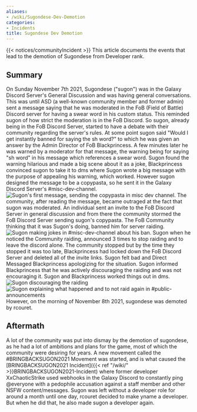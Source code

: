 ```yaml
---
aliases:
- /wiki/Sugondese-Dev-Demotion
categories:
- Incidents
title: Sugondese Dev Demotion
---
```


{{< notices/communityIncident >}} This article documents the events that lead to the demotion of Sugondese from Developer rank.

## Summary

On Sunday November 7th 2021, Sugondese ("sugon") was in the Galaxy Discord Server's General Discussion and was having general conversations. This was until ASD (a well-known community member and former admin) sent a message saying that he was moderated in the FoB (Field of Battle) Discord server for having a swear word in his custom status. This reminded sugon of how strict the moderation is in the FoB Discord. So sugon, already being in the FoB Discord Server, started to have a debate with their community regarding the server's rules. At some point sugon said "Would I get instantly banned for saying the sh word?" to which he was given an answer by the Admin Director of FoB Blackprincess. A few minutes later he was warned by a moderator for that message, the warning being for saying "sh word" in his message which references a swear word. Sugon found the warning hilarious and made a big scene about it as a joke, Blackprincess convinced sugon to take it to dms where Sugon wrote a big message with the purpose of appealing his warning, which worked. However sugon designed the message to be a copypasta, so he sent it in the Galaxy Discord Server's #misc-dev-channel. ![Sugon's first message, sending the copypasta in
misc dev
channel.](Sugon_misc_dev_channel_message_1.png "Sugon's first message, sending the copypasta in misc dev channel.") The community, after reading the message, became outraged at the fact that sugon was moderated. An individual sent an invite to the FoB Discord Server in general discussion and from there the community stormed the FoB Discord Server sending sugon's copypasta. The FoB Community thinking that it was Sugon's doing, banned him for server raiding. ![Sugon making jokes in #misc-dev-channel about his
ban.](Sugon_misc_dev_channel_message_2.png "Sugon making jokes in #misc-dev-channel about his ban.") Sugon when he noticed the Community raiding, announced 3 times to stop raiding and to leave the discord alone. The community stopped but by the time they stopped it was too late, Blackprincess had locked down the FoB Discord Server and deleted all of the invite links. Sugon felt bad and Direct Messaged Blackprincess apologizing for the situation. Sugon informed Blackprincess that he was actively discouraging the raiding and was not encouraging it. Sugon and Blackprincess worked things out in dms. ![Sugon discouraging the
raiding](Sugon_misc_dev_channel_message_3.png "Sugon discouraging the raiding") ![Sugon explaining what happened and to not raid again in
#public-announcements](Sugon_misc_dev_channel_message_4.png "Sugon explaining what happened and to not raid again in #public-announcements") However, on the morning of November 8th 2021, sugondese was demoted by rcouret.

## Aftermath

A lot of the community was put into dismay by the demotion of sugondese, as he had a lot of ambitions and plans for the game, most of which the community were desiring for years. A new movement called the #BRINGBACKSUGON2021 Movement was started, and is what caused the [BRINGBACKSUGON2021 Incident]({{< ref "/wiki/" >}}BRINGBACKSUGON2021-Incident) where former developer XxChaoticStrike used webhooks in the Galaxy Discord to constantly ping @everyone with a pedophile accusation against a staff member and other NSFW content/messages. Sugon was left without a developer role for around a month until one day, rcouret decided to make yname a developer. But when he did that, he also made sugon a developer again.